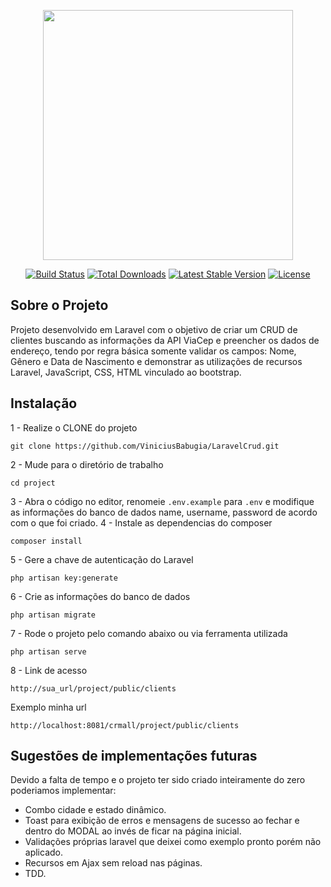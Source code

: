<p align="center"><a href="https://laravel.com" target="_blank"><img src="https://raw.githubusercontent.com/laravel/art/master/logo-lockup/5%20SVG/2%20CMYK/1%20Full%20Color/laravel-logolockup-cmyk-red.svg" width="400"></a></p>

<p align="center">
<a href="https://travis-ci.org/laravel/framework"><img src="https://travis-ci.org/laravel/framework.svg" alt="Build Status"></a>
<a href="https://packagist.org/packages/laravel/framework"><img src="https://poser.pugx.org/laravel/framework/d/total.svg" alt="Total Downloads"></a>
<a href="https://packagist.org/packages/laravel/framework"><img src="https://poser.pugx.org/laravel/framework/v/stable.svg" alt="Latest Stable Version"></a>
<a href="https://packagist.org/packages/laravel/framework"><img src="https://poser.pugx.org/laravel/framework/license.svg" alt="License"></a>
</p>

## Sobre o Projeto

Projeto desenvolvido em Laravel com o objetivo de criar um CRUD de clientes buscando as informações da API ViaCep e preencher os dados de endereço, tendo por regra básica somente validar os campos: Nome, Gênero e Data de Nascimento e demonstrar as utilizações de recursos Laravel, JavaScript, CSS, HTML vinculado ao bootstrap.

## Instalação

1 - Realize o CLONE do projeto
<pre><code>git clone https://github.com/ViniciusBabugia/LaravelCrud.git</code></pre>
2 - Mude para o diretório de trabalho   
<pre><code>cd project</code></pre>
3 - Abra o código no editor, renomeie <code>.env.example</code> para <code>.env</code> e modifique as informações do banco de dados name, username, password de acordo com o que foi criado.
4 - Instale as dependencias do composer
<pre><code>composer install</code></pre>
5 - Gere a chave de autenticação do Laravel
<pre><code>php artisan key:generate</code></pre>
6 - Crie as informações do banco de dados
<pre><code>php artisan migrate</code></pre>
7 - Rode o projeto pelo comando abaixo ou via ferramenta utilizada
<pre><code>php artisan serve</code></pre>
8 - Link de acesso
<pre><code>http://sua_url/project/public/clients</code></pre>
Exemplo minha url
<pre><code>http://localhost:8081/crmall/project/public/clients</code></pre>

## Sugestões de implementações futuras
Devido a falta de tempo e o projeto ter sido criado inteiramente do zero poderiamos implementar:
- Combo cidade e estado dinâmico.
- Toast para exibição de erros e mensagens de sucesso ao fechar e dentro do MODAL ao invés de ficar na página inicial.
- Validações próprias laravel que deixei como exemplo pronto porém não aplicado.
- Recursos em Ajax sem reload nas páginas.
- TDD.


